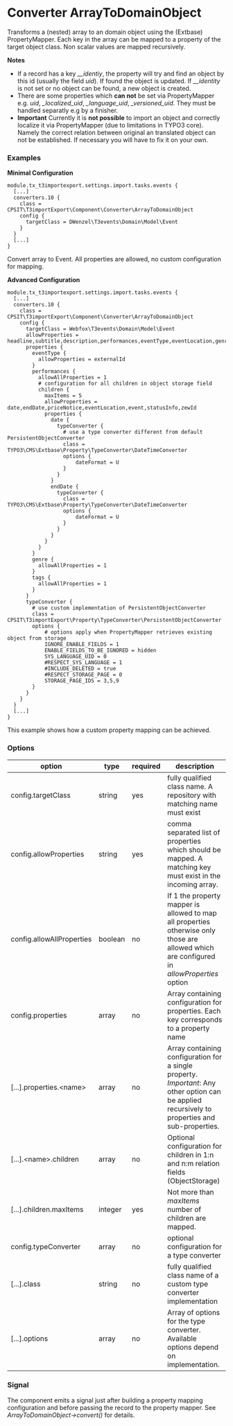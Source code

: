 Converter ArrayToDomainObject
=================================

Transforms a (nested) array to an domain object using the (Extbase) PropertyMapper. Each key in the array can be mapped to a property of
the target object class. Non scalar values are mapped recursively.

**Notes**
* If a record has a key *__identiy*, the property will try and find an object by this id (usually the field *uid*). 
If found the object is updated. If *__identity* is not set or no object can be found, a new object is created.
* There are some properties which **can not** be set via PropertyMapper e.g. *uid*, *_localized_uid*, *_language_uid*, *_versioned_uid*. They must be handled separatly e.g by a finisher.
* **Important** Currently it is **not possible** to import an object and correctly localize it via PropertyMapper (due to limitations in TYPO3 core). Namely the correct relation between original an translated object can not be established. If necessary you will have to fix it on your own.

### Examples
**Minimal Configuration**
```TypoScript
module.tx_t3importexport.settings.import.tasks.events {
  [...]
  converters.10 {
    class = CPSIT\T3importExport\Component\Converter\ArrayToDomainObject
    config {
      targetClass = DWenzel\T3events\Domain\Model\Event
    }
  }
  [...]
}
```
Convert array to Event. All properties are allowed, no custom configuration for mapping.


**Advanced Configuration**
```TypoScript
module.tx_t3importexport.settings.import.tasks.events {
  [...]
  converters.10 {
    class = CPSIT\T3importExport\Component\Converter\ArrayToDomainObject
    config {
      targetClass = Webfox\T3events\Domain\Model\Event
      allowProperties = headline,subtitle,description,performances,eventType,eventLocation,genre,tags
      properties {
        eventType {
          allowProperties = externalId
        }
        performances {
          allowAllProperties = 1
          # configuration for all children in object storage field
          children {
            maxItems = 5
            allowProperties = date,endDate,priceNotice,eventLocation,event,statusInfo,zewId
            properties {
              date {
                typeConverter {
                  # use a type converter different from default PersistentObjectConverter
                  class = TYPO3\CMS\Extbase\Property\TypeConverter\DateTimeConverter
                  options {
                      dateFormat = U
                  }
                }
              }
              endDate {
                typeConverter {
                  class = TYPO3\CMS\Extbase\Property\TypeConverter\DateTimeConverter
                  options {
                      dateFormat = U
                  }
                }
              }
            }
          }
        }
        genre {
          allowAllProperties = 1
        }
        tags {
          allowAllProperties = 1
        }
      }
      typeConverter {
        # use custom implementation of PersistentObjectConverter
        class = CPSIT\T3importExport\Property\TypeConverter\PersistentObjectConverter
        options {
            # options apply when PropertyMapper retrieves existing object from storage
            IGNORE_ENABLE_FIELDS = 1
            ENABLE_FIELDS_TO_BE_IGNORED = hidden
            SYS_LANGUAGE_UID = 0
            #RESPECT_SYS_LANGUAGE = 1
            #INCLUDE_DELETED = true
            #RESPECT_STORAGE_PAGE = 0
            STORAGE_PAGE_IDS = 3,5,9
        }
      }
    }
  }
  [...]
}
```
This example shows how a custom property mapping can be achieved.
 
### Options

| option                    | type       | required | description                                                                                    |
| --------------------------| ---------- | ---------|----------------------------------------------------------------------------------------------- |
| config.targetClass        | string     | yes      | fully qualified class name. A repository with matching name must exist                         |
| config.allowProperties    | string     | yes      | comma separated list of properties which should be mapped. A matching key must exist in the incoming array. |
| config.allowAllProperties | boolean    | no       | If 1 the property mapper is allowed to map all properties otherwise only those are allowed which are configured in *allowProperties* option |
| config.properties         | array      | no       | Array containing configuration for properties. Each key corresponds to a property name         |
| [...].properties.\<name\> | array      | no       | Array containing configuration for a single property. *Important*: Any other option can be applied recursively to properties and sub-properties. |
| [...].\<name\>.children   | array      | no       | Optional configuration for children in 1:n and n:m relation fields (ObjectStorage)             |
| [...].children.maxItems   | integer    | yes      | Not more than *maxItems* number of children are mapped.                                      |
| config.typeConverter      | array      | no       | optional configuration for a type converter                                                    |
| [...].class               | string     | no       | fully qualified class name of a custom type converter implementation                           |
| [...].options             | array      | no       | Array of options for the type converter. Available options depend on implementation.           |

### Signal
The component emits a signal just after building a property mapping configuration and before passing the record to the property mapper. 
See *ArrayToDomainObject-\>convert()* for details.
